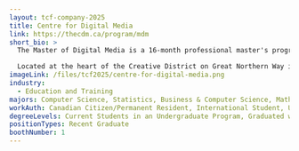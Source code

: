 ```yaml
---
layout: tcf-company-2025
title: Centre for Digital Media
link: https://thecdm.ca/program/mdm
short_bio: >
  The Master of Digital Media is a 16-month professional master's program that gives you hands-on experience creating digital media products, working with real clients, and developing industry-relevant leadership and collaboration skills.

  Located at the heart of the Creative District on Great Northern Way in Vancouver, Centre for Digital Media (CDM) is a thriving campus with an earned reputation as a destination for collaboration amongst learners, educational leaders, industry and community based-partners. CDM was established through the ground-breaking partnership of four leading academic institutions: The University of British Columbia (UBC), Simon Fraser University (SFU), Emily Carr University of Art + Design (ECU), and the British Columbia Institute of Technology (BCIT).
imageLink: /files/tcf2025/centre-for-digital-media.png
industry:
  - Education and Training
majors: Computer Science, Statistics, Business & Computer Science, Mathematics, Cognitive Science, Neuroscience, Physics, Data Science, Computer Engineering, Electrical Engineering, Engineering Physics, Mechanical Engineering, Biomedical Engineering, Other Engineering
workAuth: Canadian Citizen/Permanent Resident, International Student, US Citizen, All
degreeLevels: Current Students in an Undergraduate Program, Graduated with an Undergraduate Degree
positionTypes: Recent Graduate
boothNumber: 1
---
```

